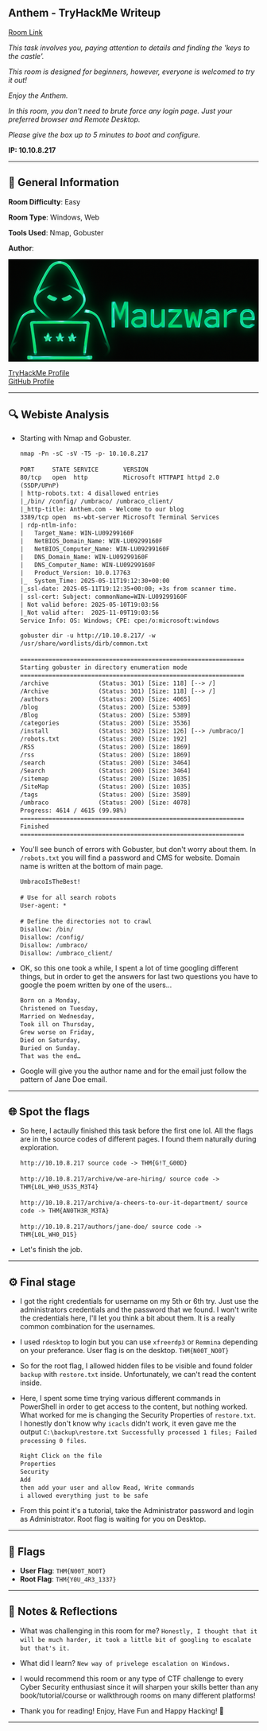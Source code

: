 ## Anthem - TryHackMe Writeup

[Room Link](https://tryhackme.com/room/anthem)

<i>This task involves you, paying attention to details and finding the 'keys to the castle'.

This room is designed for beginners, however, everyone is welcomed to try it out!

Enjoy the Anthem.

In this room, you don't need to brute force any login page. Just your preferred browser and Remote Desktop.

Please give the box up to 5 minutes to boot and configure.</i>

**IP: 10.10.8.217**

---

## 📌 General Information

**Room Difficulty**: Easy  <br>

**Room Type**: Windows, Web <br>

**Tools Used**: Nmap, Gobuster<br>

**Author**: <br>

[<img align='center' src="https://github.com/mauzware/mauzware/blob/main/LOGO%20CUT.png"/>](https://github.com/mauzware)

[TryHackMe Profile](https://tryhackme.com/p/mauzinho) <br>
[GitHub Profile](https://github.com/mauzware)

---

## 🔍 Webiste Analysis

- Starting with Nmap and Gobuster.

  ```
  nmap -Pn -sC -sV -T5 -p- 10.10.8.217

  PORT     STATE SERVICE       VERSION
  80/tcp   open  http          Microsoft HTTPAPI httpd 2.0 (SSDP/UPnP)
  | http-robots.txt: 4 disallowed entries 
  |_/bin/ /config/ /umbraco/ /umbraco_client/
  |_http-title: Anthem.com - Welcome to our blog
  3389/tcp open  ms-wbt-server Microsoft Terminal Services
  | rdp-ntlm-info: 
  |   Target_Name: WIN-LU09299160F
  |   NetBIOS_Domain_Name: WIN-LU09299160F
  |   NetBIOS_Computer_Name: WIN-LU09299160F
  |   DNS_Domain_Name: WIN-LU09299160F
  |   DNS_Computer_Name: WIN-LU09299160F
  |   Product_Version: 10.0.17763
  |_  System_Time: 2025-05-11T19:12:30+00:00
  |_ssl-date: 2025-05-11T19:12:35+00:00; +3s from scanner time.
  | ssl-cert: Subject: commonName=WIN-LU09299160F
  | Not valid before: 2025-05-10T19:03:56
  |_Not valid after:  2025-11-09T19:03:56
  Service Info: OS: Windows; CPE: cpe:/o:microsoft:windows
  ```

  ```
  gobuster dir -u http://10.10.8.217/ -w /usr/share/wordlists/dirb/common.txt 

  ===============================================================
  Starting gobuster in directory enumeration mode
  ===============================================================
  /archive              (Status: 301) [Size: 118] [--> /]
  /Archive              (Status: 301) [Size: 118] [--> /]
  /authors              (Status: 200) [Size: 4065]
  /blog                 (Status: 200) [Size: 5389]
  /Blog                 (Status: 200) [Size: 5389]
  /categories           (Status: 200) [Size: 3536]
  /install              (Status: 302) [Size: 126] [--> /umbraco/]
  /robots.txt           (Status: 200) [Size: 192]
  /RSS                  (Status: 200) [Size: 1869]
  /rss                  (Status: 200) [Size: 1869]
  /search               (Status: 200) [Size: 3464]
  /Search               (Status: 200) [Size: 3464]
  /sitemap              (Status: 200) [Size: 1035]
  /SiteMap              (Status: 200) [Size: 1035]
  /tags                 (Status: 200) [Size: 3589]
  /umbraco              (Status: 200) [Size: 4078]
  Progress: 4614 / 4615 (99.98%)
  ===============================================================
  Finished
  ===============================================================
  ```
  
- You'll see bunch of errors with Gobuster, but don't worry about them. In `/robots.txt` you will find a password and CMS for website. Domain name is written at the bottom of main page.

  ```
  UmbracoIsTheBest! 

  # Use for all search robots
  User-agent: *
  
  # Define the directories not to crawl
  Disallow: /bin/
  Disallow: /config/
  Disallow: /umbraco/
  Disallow: /umbraco_client/
  ```
  
- OK, so this one took a while, I spent a lot of time googling different things, but in order to get the answers for last two questions you have to google the poem written by one of the users...

  ```
  Born on a Monday,
  Christened on Tuesday,
  Married on Wednesday,
  Took ill on Thursday,
  Grew worse on Friday,
  Died on Saturday,
  Buried on Sunday.
  That was the end… 
  ```

- Google will give you the author name and for the email just follow the pattern of Jane Doe email.

---

## 🌐 Spot the flags

- So here, I actaully finished this task before the first one lol. All the flags are in the source codes of different pages. I found them naturally during exploration.

  ```
  http://10.10.8.217 source code -> THM{G!T_G00D}

  http://10.10.8.217/archive/we-are-hiring/ source code -> THM{L0L_WH0_US3S_M3T4}
  
  http://10.10.8.217/archive/a-cheers-to-our-it-department/ source code -> THM{AN0TH3R_M3TA}
  
  http://10.10.8.217/authors/jane-doe/ source code -> THM{L0L_WH0_D15}
  ```
  
- Let's finish the job.

---

## ⚙️ Final stage

- I got the right credentials for username on my 5th or 6th try. Just use the administrators credentials and the password that we found. I won't write the credentials here, I'll let you think a bit about them. It is a really common combination for the usernames.
  
- I used `rdesktop` to login but you can use `xfreerdp3` or `Remmina` depending on your preferance. User flag is on the desktop. `THM{N00T_NO0T}`
  
- So for the root flag, I allowed hidden files to be visible and found folder `backup` with `restore.txt` inside. Unfortunately, we can't read the content inside.

- Here, I spent some time trying various different commands in PowerShell in order to get access to the content, but nothing worked. What worked for me is changing the Security Properties of `restore.txt`.
  I honestly don't know why `icacls` didn't work, it even gave me the output `C:\backup\restore.txt Successfully processed 1 files; Failed processing 0 files`.

  ```
  Right Click on the file
  Properties
  Security
  Add
  then add your user and allow Read, Write commands
  i allowed everything just to be safe
  ```

- From this point it's a tutorial, take the Administrator password and login as Administrator. Root flag is waiting for you on Desktop.

---

## 🏁 Flags

- **User Flag**: `THM{N00T_NO0T}`
- **Root Flag**: `THM{Y0U_4R3_1337}`

---

## 💬 Notes & Reflections

- What was challenging in this room for me?
  `Honestly, I thought that it will be much harder, it took a little bit of googling to escalate but that's it.`

- What did I learn?
  `New way of privelege escalation on Windows.`

- I would recommend this room or any type of CTF challenge to every Cyber Security enthusiast since it will sharpen your skills better than any book/tutorial/course or walkthrough rooms on many different platforms!

- Thank you for reading! Enjoy, Have Fun and Happy Hacking! 🤟

---
